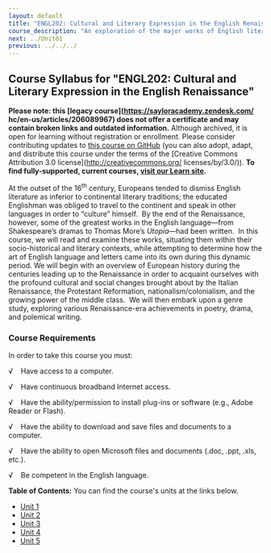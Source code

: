 ```yaml
---
layout: default
title: "ENGL202: Cultural and Literary Expression in the English Renaissance"
course_description: "An exploration of the major works of English literature and culture during the English Renaissance period (1600-1750), with particular attention to the socio-historical and literary contexts of the period."
next: ../Unit01
previous: ../../../
---
```

Course Syllabus for "ENGL202: Cultural and Literary Expression in the English Renaissance"
------------------------------------------------------------------------------------------

**Please note: this [legacy course](https://sayloracademy.zendesk.com/
hc/en-us/articles/206089967) does not offer a certificate and may contain 
broken links and outdated information.** Although archived, it is open 
for learning without registration or enrollment. Please consider contributing 
updates to [this course on GitHub](https://github.com/saylordotorg/course_engl202) 
(you can also adopt, adapt, and distribute this course under the terms of 
the [Creative Commons Attribution 3.0 license](http://creativecommons.org/
licenses/by/3.0/)). **To find fully-supported, current courses, [visit our 
Learn site](https://learn.saylor.org).**

At the outset of the 16<sup>th</sup> century, Europeans tended to
dismiss English literature as inferior to continental literary
traditions; the educated Englishman was obliged to travel to the
continent and speak in other languages in order to “culture” himself. 
By the end of the Renaissance, however, some of the greatest works in
the English language—from Shakespeare’s dramas to Thomas More’s
*Utopia*—had been written.  In this course, we will read and examine
these works, situating them within their socio-historical and literary
contexts, while attempting to determine how the art of English language
and letters came into its own during this dynamic period. We will begin
with an overview of European history during the centuries leading up to
the Renaissance in order to acquaint ourselves with the profound
cultural and social changes brought about by the Italian Renaissance,
the Protestant Reformation, nationalism/colonialism, and the growing
power of the middle class.  We will then embark upon a genre study,
exploring various Renaissance-era achievements in poetry, drama, and
polemical writing.

### Course Requirements

In order to take this course you must:

√    Have access to a computer.

√    Have continuous broadband Internet access.

√    Have the ability/permission to install plug-ins or software (e.g.,
Adobe Reader or Flash).

√    Have the ability to download and save files and documents to a
computer.

√    Have the ability to open Microsoft files and documents (.doc, .ppt,
.xls, etc.).

√    Be competent in the English language.

**Table of Contents:** You can find the course's units at the links below.

- [Unit 1](https://legacy.saylor.org/engl202/Unit01/)
- [Unit 2](https://legacy.saylor.org/engl202/Unit02/)
- [Unit 3](https://legacy.saylor.org/engl202/Unit03/)
- [Unit 4](https://legacy.saylor.org/engl202/Unit04/)
- [Unit 5](https://legacy.saylor.org/engl202/Unit05/)
